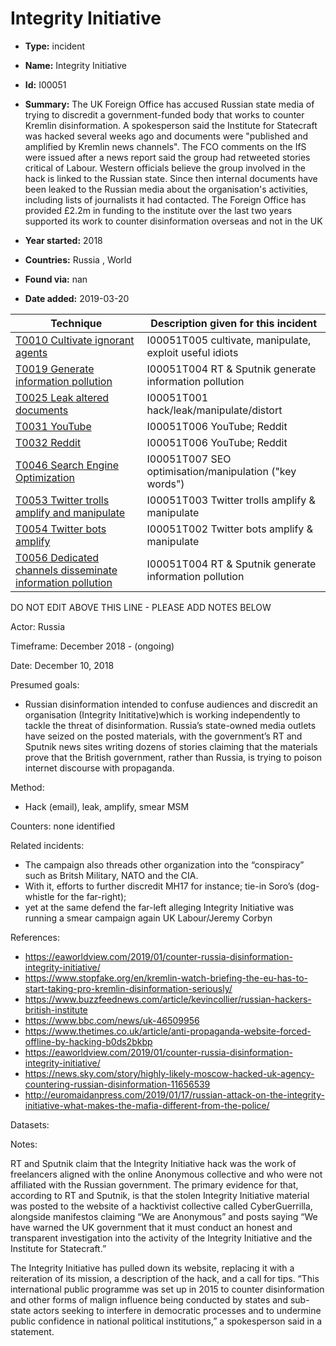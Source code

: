 # Integrity Initiative

* **Type:** incident

* **Name:** Integrity Initiative

* **Id:** I00051

* **Summary:** The UK Foreign Office has accused Russian state media of trying to discredit a government-funded body that works to counter Kremlin disinformation. A spokesperson said the Institute for Statecraft was hacked several weeks ago and documents were "published and amplified by Kremlin news channels".
The FCO comments on the IfS were issued after a news report said the group had retweeted stories critical of Labour. Western officials believe the group involved in the hack is linked to the Russian state. Since then internal documents have been leaked to the Russian media about the organisation's activities, including lists of journalists it had contacted. The Foreign Office has provided £2.2m in funding to the institute over the last two years supported its work to counter disinformation overseas and not in the UK

* **Year started:** 2018

* **Countries:** Russia , World

* **Found via:** nan

* **Date added:** 2019-03-20
 

| Technique | Description given for this incident |
| --------- | ------------------------- |
| [T0010 Cultivate ignorant agents](../techniques/T0010.md) | I00051T005 cultivate, manipulate, exploit useful idiots |
| [T0019 Generate information pollution](../techniques/T0019.md) | I00051T004 RT & Sputnik generate information pollution |
| [T0025 Leak altered documents](../techniques/T0025.md) | I00051T001 hack/leak/manipulate/distort |
| [T0031 YouTube](../techniques/T0031.md) | I00051T006 YouTube; Reddit |
| [T0032 Reddit](../techniques/T0032.md) | I00051T006 YouTube; Reddit |
| [T0046 Search Engine Optimization](../techniques/T0046.md) | I00051T007 SEO optimisation/manipulation ("key words") |
| [T0053 Twitter trolls amplify and manipulate](../techniques/T0053.md) | I00051T003 Twitter trolls amplify & manipulate |
| [T0054 Twitter bots amplify](../techniques/T0054.md) | I00051T002 Twitter bots amplify & manipulate |
| [T0056 Dedicated channels disseminate information pollution](../techniques/T0056.md) | I00051T004 RT & Sputnik generate information pollution |


DO NOT EDIT ABOVE THIS LINE - PLEASE ADD NOTES BELOW

Actor: Russia

Timeframe: December 2018 - (ongoing)

Date: December 10, 2018

Presumed goals: 

* Russian disinformation intended to confuse audiences and discredit an organisation (Integrity Inititative)which is working independently to tackle the threat of disinformation. Russia’s state-owned media outlets have seized on the posted materials, with the government’s RT and Sputnik news sites writing dozens of stories claiming that the materials prove that the British government, rather than Russia, is trying to poison internet discourse with propaganda.
 
Method: 

* Hack (email), leak, amplify, smear MSM

Counters: none identified

Related incidents: 

* The campaign also threads other organization into the “conspiracy” such as Britsh Military, NATO and the CIA.
* With it, efforts to further discredit MH17 for instance; tie-in Soro’s (dog-whistle for the far-right); 
* yet at the same defend the far-left alleging Integrity Initiative was running a smear campaign again UK Labour/Jeremy Corbyn

References: 
* https://eaworldview.com/2019/01/counter-russia-disinformation-integrity-initiative/
* https://www.stopfake.org/en/kremlin-watch-briefing-the-eu-has-to-start-taking-pro-kremlin-disinformation-seriously/
* https://www.buzzfeednews.com/article/kevincollier/russian-hackers-british-institute
* https://www.bbc.com/news/uk-46509956
* https://www.thetimes.co.uk/article/anti-propaganda-website-forced-offline-by-hacking-b0ds2bkbp
* https://eaworldview.com/2019/01/counter-russia-disinformation-integrity-initiative/
* https://news.sky.com/story/highly-likely-moscow-hacked-uk-agency-countering-russian-disinformation-11656539
* http://euromaidanpress.com/2019/01/17/russian-attack-on-the-integrity-initiative-what-makes-the-mafia-different-from-the-police/

Datasets: 

Notes: 

RT and Sputnik claim that the Integrity Initiative hack was the work of freelancers aligned with the online Anonymous collective and who were not affiliated with the Russian government. The primary evidence for that, according to RT and Sputnik, is that the stolen Integrity Initiative material was posted to the website of a hacktivist collective called CyberGuerrilla, alongside manifestos claiming “We are Anonymous” and posts saying “We have warned the UK government that it must conduct an honest and transparent investigation into the activity of the Integrity Initiative and the Institute for Statecraft.”

The Integrity Initiative has pulled down its website, replacing it with a reiteration of its mission, a description of the hack, and a call for tips.
“This international public programme was set up in 2015 to counter disinformation and other forms of malign influence being conducted by states and sub-state actors seeking to interfere in democratic processes and to undermine public confidence in national political institutions,” a spokesperson said in a statement.

 

